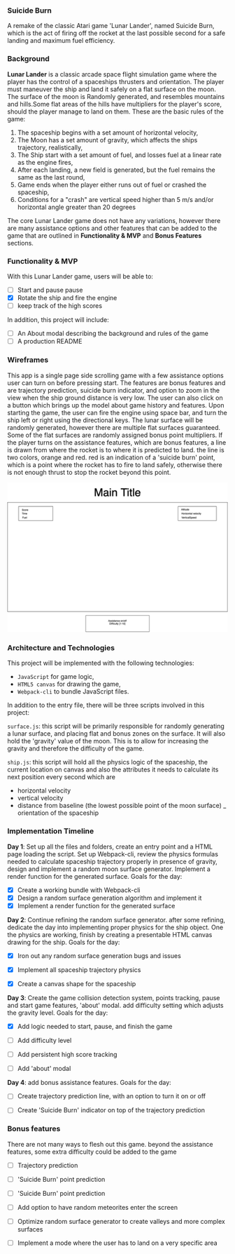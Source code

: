 ### Suicide Burn
A remake of the classic Atari game 'Lunar Lander', named Suicide Burn, which is the act of firing off the rocket at the last possible second for a safe landing and maximum fuel efficiency.

### Background

**Lunar Lander** is a classic arcade space flight simulation game where the player has the control of a spaceships thrusters and orientation. The player must maneuver the ship and land it safely on a flat surface on the moon. The surface of the moon is Randomly generated, and resembles mountains and hills.Some flat areas of the hills have multipliers for the player's score, should the player manage to land on them. These are the basic rules of the game:


1) The spaceship begins with a set amount of horizontal velocity,
2) The Moon has a set amount of gravity, which affects the ships trajectory, realistically,
3) The Ship start with a set amount of fuel, and losses fuel at a linear rate as the engine fires,
4) After each landing, a new field is generated, but the fuel remains the same as the last round,
5) Game ends when the player either runs out of fuel or crashed the spaceship,
6) Conditions for a "crash" are vertical speed higher than 5 m/s and/or horizontal angle greater than 20 degrees

The core Lunar Lander game does not have any variations, however there are many assistance options and other features that can be added to the game that are outlined in **Functionality & MVP** and **Bonus Features** sections.

### Functionality & MVP  

With this Lunar Lander game, users will be able to:

- [ ] Start and pause pause
- [x] Rotate the ship and fire the engine
- [ ] keep track of the high scores

In addition, this project will include:

- [ ] An About modal describing the background and rules of the game
- [ ] A production README

### Wireframes

This app is a single page side scrolling game with a few assistance options user can turn on before pressing start. The features are bonus features and are trajectory prediction, suicide burn indicator, and option to zoom in the view when the ship ground distance is very low. The user can also click on a button which brings up the model about game history and features.
Upon starting the game, the user can fire the engine using space bar, and turn the ship left or right using the directional keys. The lunar surface will be randomly generated, however there are multiple flat surfaces guaranteed. Some of the flat surfaces are randomly assigned bonus point multipliers.
If the player turns on the assistance features, which are bonus features, a line is drawn from where the rocket is to where it is predicted to land. the line is two colors, orange and red. red is an indication of a 'suicide burn' point, which is a point where the rocket has to fire to land safely, otherwise there is not enough thrust to stop the rocket beyond this point.



![wireframes](https://github.com/Nader-gator/SuicideBurn/blob/master/wireframFinal.png)

### Architecture and Technologies

This project will be implemented with the following technologies:

- `JavaScript` for game logic,
- `HTML5 canvas` for drawing the game,
- `Webpack-cli` to bundle JavaScript files.

In addition to the entry file, there will be three scripts involved in this project:

`surface.js`: this script will be primarily responsible for randomly generating a lunar surface, and placing flat and bonus zones on the surface. It will also hold the 'gravity' value of the moon. This is to allow for increasing the gravity and therefore the difficulty of the game.

`ship.js`: this script will hold all the physics logic of the spaceship, the current location on canvas and also the attributes it needs to calculate its next position every second which are
 - horizontal velocity
 - vertical velocity
 - distance from baseline (the lowest possible point of the moon surface)
 _ orientation of the spaceship
 

### Implementation Timeline

**Day 1**: Set up all the files and folders, create an entry point and a HTML page loading the script. Set up Webpack-cli, review the physics formulas needed to calculate spaceship trajectory properly in presence of gravity, design and implement a random moon surface generator. Implement a render function for the generated surface. Goals for the day:

 - [x] Create a working bundle with Webpack-cli
 - [x] Design a random surface generation algorithm and implement it
 - [x] Implement a render function for the generated surface

**Day 2**: Continue refining the random surface generator. after some refining, dedicate the day into implementing proper physics for the ship object. One the physics are working, finish by creating a presentable HTML canvas drawing for the ship. Goals for the day:

- [x] Iron out any random surface generation bugs and issues
- [x] Implement all spaceship trajectory physics
- [x] Create a canvas shape for the spaceship


**Day 3**: Create the game collision detection system, points tracking, pause and start game features, 'about' modal. add difficulty setting which adjusts the gravity level. Goals for the day:

- [x] Add logic needed to start, pause, and finish the game
- [ ] Add difficulty level
- [ ] Add persistent high score tracking
- [ ] Add 'about' modal


**Day 4**: add bonus assistance features. Goals for the day:

- [ ] Create trajectory prediction line, with an option to turn it on or off
- [ ] Create 'Suicide Burn' indicator on top of the trajectory prediction


### Bonus features

There are not many ways to flesh out this game. beyond the assistance features, some extra difficulty could be added to the game

- [ ] Trajectory prediction
- [ ] 'Suicide Burn' point prediction
- [ ] 'Suicide Burn' point prediction
- [ ] Add option to have random meteorites enter the screen
- [ ] Optimize random surface generator to create valleys and more complex surfaces
- [ ] Implement a mode where the user has to land on a very specific area


